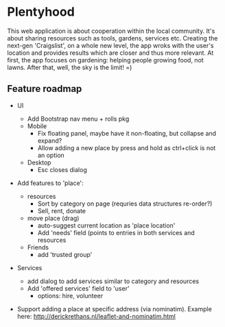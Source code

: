 Plentyhood
==========

This web application is about cooperation within the local community.
It's about sharing resources such as tools, gardens, services etc. 
Creating the next-gen 'Craigslist', on a whole new level, the app wroks with 
the user's location and provides results which are closer and thus more relevant.
At first, the app focuses on gardening: helping people growing food, not lawns.
After that, well, the sky is the limit! =)


Feature roadmap
---------------
- UI
  - Add Bootstrap nav menu + rolls pkg
  - Mobile
    - Fix floating panel, maybe have it non-floating, but collapse and expand?
    - Allow adding a new place by press and hold as ctrl+click is not an option
  - Desktop
    - Esc closes dialog 

- Add features to 'place':
	- resources
      - Sort by category on page (requries data structures re-order?)
      - Sell, rent, donate
  - move place (drag)
	- auto-suggest current location as 'place location'
	- Add 'needs' field (points to entries in both services and resources
  - Friends
    - add 'trusted group'
- Services
	- add dialog to add services similar to category and resources
	- Add 'offered services' field to 'user'
		- options: hire, volunteer


- Support adding a place at specific address (via nominatim). 
	Example here: http://derickrethans.nl/leaflet-and-nominatim.html
